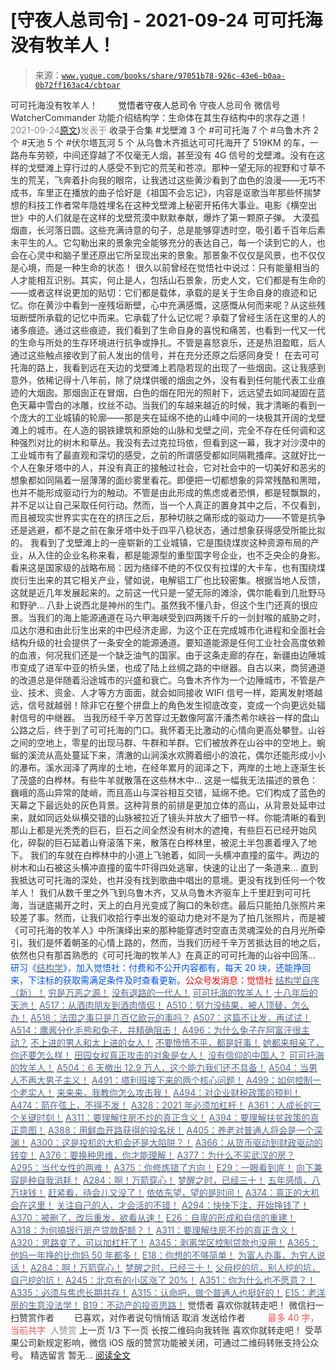 # [守夜人总司令] - 2021-09-24 可可托海没有牧羊人！

> 来源：[`www.yuque.com/books/share/97051b78-926c-43e6-b0aa-0b72ff163ac4/cbtpar`](https://www.yuque.com/books/share/97051b78-926c-43e6-b0aa-0b72ff163ac4/cbtpar)

<ne-p id="520f42f3293818f927861ebbd5b15da4_p_0" data-lake-id="520f42f3293818f927861ebbd5b15da4_p_0"><ne-text id="uc0f8951b" style="color: rgb(51, 51, 51);">可可托海没有牧羊人！</ne-text></ne-p> <ne-p id="a917ec0aa7c362cf8888a41e6069365e" data-lake-id="a917ec0aa7c362cf8888a41e6069365e"><ne-text id="ub3ea94b0" ne-fontsize="12" style="color: rgb(255, 255, 255);">原创</ne-text><ne-text id="u61966509" ne-fontsize="14">觉悟者</ne-text><ne-text id="u6ac157d4" ne-fontsize="14">守夜人总司令</ne-text></ne-p> <ne-p id="ae2f9972d05d8de3e475ce0bd65ff487" data-lake-id="ae2f9972d05d8de3e475ce0bd65ff487"><ne-text id="u10add757" ne-fontsize="14" ne-bold="true" style="color: rgb(51, 51, 51);">守夜人总司令</ne-text></ne-p> <ne-p id="2ef25f470e4d6a10d854d5451f633098" data-lake-id="2ef25f470e4d6a10d854d5451f633098"><ne-text id="ubf7836a5" ne-fontsize="14" style="color: rgb(51, 51, 51);">微信号</ne-text><ne-text id="u1d691ebf" ne-fontsize="14" style="color: rgb(51, 51, 51);">WatcherCommander</ne-text></ne-p> <ne-p id="5e284da93c261a8ee632d9677eeef2bf" data-lake-id="5e284da93c261a8ee632d9677eeef2bf"><ne-text id="u84efd2a4" ne-fontsize="14" style="color: rgb(51, 51, 51);">功能介绍</ne-text><ne-text id="u73e53f0a" ne-fontsize="14" style="color: rgb(51, 51, 51);">结构学：生命体在其生存结构中的求存之道！</ne-text></ne-p> <ne-p id="63b1696a6feeb1e6410ffbdd99c4bc51" data-lake-id="63b1696a6feeb1e6410ffbdd99c4bc51"><ne-text id="u559ec448" style="color: rgb(140, 140, 140);">2021-09-24</ne-text>[<ne-text id="ue6ab1b8a" ne-fontsize="14">原文</ne-text>](https://mp.weixin.qq.com/s?__biz=MzAxNDk1NjI2Mw==&mid=2247487272&idx=1&sn=8f44fbf66bf8e0f27a9d1fdfeb82a146&chksm=9b8a2ca0acfda5b68763a03b7aa206e852180f5de8083d1909228b008fe8484bd5f2f38e3812#rd))<ne-text id="u58e5eac3" ne-fontsize="14" style="color: rgb(140, 140, 140);">发表于</ne-text></ne-p> <ne-p id="82ffd1e5e5db97587f20a8d924515a08" data-lake-id="82ffd1e5e5db97587f20a8d924515a08"><ne-text id="u72d11529" style="color: rgb(51, 51, 51);">收录于合集</ne-text></ne-p> <ne-p id="998913e299da3543a8db7f829711833d" data-lake-id="998913e299da3543a8db7f829711833d"><ne-text id="u8fce8ca4" style="color: rgb(51, 51, 51);">#戈壁滩 3 个</ne-text></ne-p> <ne-p id="f470a78d0262461a8048ecd32a3b3947" data-lake-id="f470a78d0262461a8048ecd32a3b3947"><ne-text id="u68fee5e5" style="color: rgb(51, 51, 51);">#可可托海 7 个</ne-text></ne-p> <ne-p id="18a79141379939afb42bf05f0db87416" data-lake-id="18a79141379939afb42bf05f0db87416"><ne-text id="u964cc03d" style="color: rgb(51, 51, 51);">#乌鲁木齐 2 个</ne-text></ne-p> <ne-p id="8ed9e959089b908cd024a82e69778c02" data-lake-id="8ed9e959089b908cd024a82e69778c02"><ne-text id="u5bad2d00" style="color: rgb(51, 51, 51);">#天池 5 个</ne-text></ne-p> <ne-p id="afe100134deff65de4a7b0ecd0fcaf2c" data-lake-id="afe100134deff65de4a7b0ecd0fcaf2c"><ne-text id="u68345e16" style="color: rgb(51, 51, 51);">#伏尔塔瓦河 5 个</ne-text></ne-p> <ne-p id="0568eaf65f9e019c641cb7a7ab3dad65" data-lake-id="0568eaf65f9e019c641cb7a7ab3dad65"><ne-text id="u5ab0fb6a" style="color: rgb(51, 51, 51);">从乌鲁木齐抵达可可托海开了 519KM 的车，一路舟车劳顿，中间还穿越了不仅毫无人烟，甚至没有 4G 信号的戈壁滩。没有在这样的戈壁滩上穿行过的人感受不到它的荒芜和苍凉。那种一望无际的视野和寸草不生的荒芜，飞奔着扑向我的眼帘，让我透过这些黄沙看到了血色的浪漫——无巧不成书，车里正在播放的曲子恰好是《祖国不会忘记》，内容是讴歌当年那些怀揣梦想的科技工作者常年隐姓埋名在这种戈壁滩上秘密开拓伟大事业。电影《横空出世》中的人们就是在这样的戈壁荒漠中默默奉献，爆炸了第一颗原子弹。</ne-text></ne-p> <ne-p id="7a72b56dc4cbae3b3f006ece38987026" data-lake-id="7a72b56dc4cbae3b3f006ece38987026"><ne-text id="u18f66a33" style="color: rgb(51, 51, 51);">大漠孤烟直，长河落日圆。这些充满诗意的句子，总是能够穿透时空，吸引着千百年后素未平生的人。它勾勒出来的景象完全能够充分的表达自己，每一个读到它的人，也会在心灵中和脑子里还原出它所呈现出来的景象。那景象不仅仅是风景，也不仅仅是心境，而是一种生命的状态！</ne-text></ne-p> <ne-p id="e1e8be4208edee8e729b4212191de0b4" data-lake-id="e1e8be4208edee8e729b4212191de0b4"><ne-text id="uc6573048" style="color: rgb(51, 51, 51);">很久以前曾经在觉悟社中说过：只有能量相当的人才能相互识别。其实，何止是人，包括山石景象，历史人文，它们都是有生命的——或者这样说更加的贴切：它们都是载体，承载的是关于生命自身的痕迹和记忆。你在黄沙中看到一座残垣断壁，心中充满感慨，这感慨从何而来呢？从这些残垣断壁所承载的记忆中而来。它承载了什么记忆呢？承载了曾经生活在这里的人的诸多痕迹。通过这些痕迹，我们看到了生命自身的喜悦和痛苦，也看到一代又一代的生命与所处的生存环境进行抗争或挣扎。不管是喜怒哀乐，还是热泪盈眶，后人通过这些触点接收到了前人发出的信号，并在充分还原之后感同身受！</ne-text></ne-p> <ne-p id="efc6fb35928ed2b93200a6e58fd5bb08" data-lake-id="efc6fb35928ed2b93200a6e58fd5bb08"><ne-text id="u9bf2c73a" style="color: rgb(51, 51, 51);">在去可可托海的路上，我看到远在天边的戈壁滩上若隐若现的出现了一些烟囱。这让我感到意外，依稀记得十八年前，除了烧煤供暖的烟囱之外，没有看到任何能代表工业痕迹的大烟囱。那烟囱正在冒烟，白色的烟在阳光的照射下，远远望去如同凝固在蓝色天幕中雪白的冰雕，纹丝不动。当我们的车越来越近的时候，我才清晰的看到一个庞大的工业城镇的轮廓——那是夹在延绵不绝的山峰中间的一块极其开阔的戈壁滩上的城市。在人造的钢铁建筑和原始的山脉和戈壁之间，完全不存在任何调和这种强烈对比的树木和草丛。我没有去过克拉玛依，但看到这一幕，我才对沙漠中的工业城市有了最直观和深切的感受，之前的所谓感受都如同隔靴搔痒。这就好比一个人在象牙塔中的人，并没有真正的接触过社会，它对社会中的一切美好和恶劣的想象都如同隔着一层薄薄的面纱雾里看花。即便把一切都想象的异常残酷和黑暗，也并不能形成驱动行为的触动。不管是由此形成的焦虑或者恐惧，都是轻飘飘的，并不足以让自己采取任何行动。然而，当一个人真正的置身其中之后，不仅看到，而且被现实世界实实在在的挤压之后，那种切肤之痛形成的驱动力——不管是抗争还是逃避，都不是之前在象牙塔中处于四平八稳状态，通过想象获得感受所能比拟的。</ne-text></ne-p> <ne-p id="8ab6b0b02ae5055f9f57624a589833fd" data-lake-id="8ab6b0b02ae5055f9f57624a589833fd"><ne-text id="u036a4a0f" style="color: rgb(51, 51, 51);">我看到了戈壁滩上的一座崭新的工业城镇，它是围绕煤炭这种资源布局的产业，从入住的企业名称来看，都是能源型的重型国字号企业，也不乏央企的身影。看来这是国家级的战略布局：因为络绎不绝的不仅仅有拉煤的大卡车，也有围绕煤炭衍生出来的其它相关产业，譬如说，电解铝工厂也比较密集。根据当地人反馈，这就是近几年发展起来的。之前这一代只是一望无际的滩涂，偶尔能看到几批野马和野驴…</ne-text></ne-p> <ne-p id="44b2a2511639a424338dedc83641843e" data-lake-id="44b2a2511639a424338dedc83641843e"><ne-text id="u156a6cce" style="color: rgb(51, 51, 51);">八卦上说西北是神州的生门。虽然我不懂八卦，但这个生门还真的很应景。当我们的海上能源通道在马六甲海峡受到四两拨千斤的一剑封喉的威胁之时，瓜达尔港和由此衍生出来的中巴经济走廊，为这个正在完成城市化进程和全面社会结构升级的社会提供了一条安全的能源通道。要知道能源是任何工业社会高度依赖的血液，何况我们还是一个缺乏油气的国家。由于这条走廊的存在，新疆由边陲城市变成了进军中亚的桥头堡，也成了陆上丝绸之路的中继器。自古以来，商贸通道的改道总是伴随着沿途城市的兴盛和衰亡。乌鲁木齐作为一个边陲城市，不管是产业、技术、资金、人才等方方面面，就会如同接收 WIFI 信号一样，距离发射塔越远，信号就越弱！除非它在整个拼盘上的角色发生彻底改变，变成一个向更远处辐射信号的中继器。</ne-text></ne-p> <ne-p id="f6ecf5ff2e650090965f8ceff29a07cf" data-lake-id="f6ecf5ff2e650090965f8ceff29a07cf"><ne-text id="u2f11091e" style="color: rgb(51, 51, 51);">当我历经千辛万苦穿过无数像阿富汗潘杰希尔峡谷一样的盘山公路之后，终于到了可可托海的门口。我怀着无比激动的心情向更高处攀登。山谷之间的空地上，零星的出现马群、牛群和羊群。它们被放养在山谷中的空地上。蜿蜒的溪流从高处蔓延下来，清澈的山涧溪水欢腾着细小的浪花，偶尔还能形成小小的瀑布。溪水润泽了两岸的土地，在经年累月的润泽之下，两岸的土地上逐渐生长了茂盛的白桦林。有些牛羊就散落在这些林木中…</ne-text></ne-p> <ne-p id="d6acd901327662c3660e57a1e9f54a16" data-lake-id="d6acd901327662c3660e57a1e9f54a16"><ne-text id="u5f56a0db" style="color: rgb(51, 51, 51);">这是一幅我无法描述的景色：巍峨的高山异常的陡峭，而且高山与深谷相互交错，延绵不绝。它们构成了蓝色的天幕之下最远处的灰色背景。这种背景的前排是更加立体的高山，从背景处延申过来，就如同远处纵横交错的山脉被拉近了镜头并放大了细节一样。你能清晰的看到那山上都是光秃秃的巨石，巨石之间全然没有树木的遮掩，有些巨石已经开始风化，碎裂的巨石延着山脊滚落下来，散落在白桦林里，被泥土半包裹着埋入了地下。</ne-text></ne-p> <ne-p id="eecc087bb61fb60282044ad00005058a" data-lake-id="eecc087bb61fb60282044ad00005058a"><ne-text id="u4717575a" style="color: rgb(51, 51, 51);">我们的车就在白桦林中的小道上飞驰着，如同一头横冲直撞的蛮牛。两边的树木和山石被这头横冲直撞的蛮牛吓得四处逃窜，快速的让出了一条道来… 直到我抵达可可托海的深处，也并没有找到歌曲中唱出的意境。更没有找到任何一个牧羊人！</ne-text></ne-p> <ne-p id="db3fa836995ac47420c138b2fbb38499" data-lake-id="db3fa836995ac47420c138b2fbb38499"><ne-text id="udcfe06a8" style="color: rgb(51, 51, 51);">我们从数千里之外飞到乌鲁木齐，又从乌鲁木齐驱车上千里赶到可可托海，当谜底揭开之时，天上的白月光变成了胸口的朱砂痣。最后只能拍几张照片来较差了事。然而，让我们收拾行李出发的驱动力绝对不是为了拍几张照片，而是被《可可托海的牧羊人》中所演绎出来的那种能穿透时空直击灵魂深处的白月光所牵引。我们是怀着朝圣的心情上路的，然而，当我们历经千辛万苦抵达目的地之后，依然也只有那首熟悉的《可可托海的牧羊人》在真正的可可托海的山谷中回荡…</ne-text></ne-p> <ne-p id="af1b1371964ae57b8a85ff17c0625697" data-lake-id="af1b1371964ae57b8a85ff17c0625697"><ne-text id="u9d64e3b9" ne-bold="true" style="color: rgb(0, 82, 255);">研习《</ne-text>[<ne-text id="u96cacdf8" ne-bold="true" style="color: rgb(87, 107, 149);">结构学</ne-text>](https://mp.weixin.qq.com/mp/appmsgalbum?action=getalbum&album_id=1318317199878225920&__biz=MzAxNDk1NjI2Mw==#wechat_redirect)<ne-text id="u0dcea88e" ne-bold="true" style="color: rgb(0, 82, 255);">》，加入觉悟社：付费和不公开内容都有，每天 20 块，还能挣回来，下注标的获取需满足条件及时查看更新。</ne-text><ne-text id="ubfacc26b" ne-bold="true" style="color: rgb(255, 0, 0);">公众号发消息：觉悟社</ne-text></ne-p>  <ne-p id="6f3ef41de3af2d0cfa15a4356883bfe7" data-lake-id="6f3ef41de3af2d0cfa15a4356883bfe7"><ne-card data-card-name="image" data-card-type="inline" id="w6IUA" data-event-boundary="card" style="color: rgb(51, 51, 51);"><ne-p id="b3419394adbf8866de43a3157b975439" data-lake-id="b3419394adbf8866de43a3157b975439">[<ne-text id="ud2e2de99" ne-bold="true" style="color: rgb(87, 107, 149);">结构学自序（新）！</ne-text>](http://mp.weixin.qq.com/s?__biz=MzIzMDYwOTM0Mg==&mid=2247485283&idx=1&sn=aa2b8554b8e5040f8f959636feaa06a3&chksm=e8b19fb2dfc616a430aa381b8da0815311244e694a69809cd92d0602ac34cfe5f1f419b3745e&scene=21#wechat_redirect)</ne-p> <ne-p id="164b44428610702eb3d36b50f04e2fde" data-lake-id="164b44428610702eb3d36b50f04e2fde">[<ne-text id="uc1b16e10" style="color: rgb(87, 107, 149);">穷是万恶之源！</ne-text>](http://mp.weixin.qq.com/s?__biz=MzAxNDk1NjI2Mw==&mid=2247483823&idx=1&sn=e54ebe9891b302dc0bf1815c76ccf8b7&chksm=9b8a2227acfdab31a05e273addd9159d4b8263d58d3c58bf214841c8189157519719c3427306&scene=21#wechat_redirect)</ne-p> <ne-p id="bda7cf1b5b4def8254cf7812a7502946" data-lake-id="bda7cf1b5b4def8254cf7812a7502946">[<ne-text id="uf5e06967" style="color: rgb(87, 107, 149);">没有退路的一代人！</ne-text>](http://mp.weixin.qq.com/s?__biz=MzAxNDk1NjI2Mw==&mid=2247486533&idx=1&sn=a0d5cce0656aad467148e0642eb85a00&chksm=9b8a2fcdacfda6db79857186e953a089baf1fb678b2b071cf101c5a26e7fb9768474c94243ca&scene=21#wechat_redirect)</ne-p> <ne-p id="4eeedfa203dcd474c76a4856414d22aa" data-lake-id="4eeedfa203dcd474c76a4856414d22aa">[<ne-text id="u451c43a4" style="color: rgb(87, 107, 149);">可可托海的牧羊人！</ne-text>](http://mp.weixin.qq.com/s?__biz=MzAxNDk1NjI2Mw==&mid=2247487232&idx=1&sn=b6960f8a48871772d4b404a83cb5c7e0&chksm=9b8a2c88acfda59efdc4f5818b75ef13f4b04754440e16d1670baef9041a20b80fdf8a817540&scene=21#wechat_redirect)</ne-p> <ne-p id="8662566c553a5fa1e05db3087315ce92" data-lake-id="8662566c553a5fa1e05db3087315ce92">[<ne-text id="u37799366" style="color: rgb(87, 107, 149);">十八年后的天池！</ne-text>](http://mp.weixin.qq.com/s?__biz=MzAxNDk1NjI2Mw==&mid=2247487257&idx=1&sn=27c585c94b09c0a57fcc8212468c8021&chksm=9b8a2c91acfda587d85c71de190b0168caed45a6296d84d71800adeaa01aa2d986e9247d03a4&scene=21#wechat_redirect)</ne-p> <ne-p id="bd01b6012c401891e7debf0fe9e36dcf" data-lake-id="bd01b6012c401891e7debf0fe9e36dcf">[<ne-text id="u0b1d8b2f" style="color: rgb(87, 107, 149);">A517：从酒肉朋友到酒肉情侣！</ne-text>](http://mp.weixin.qq.com/s?__biz=MzAxNDk1NjI2Mw==&mid=2247487217&idx=1&sn=5defa9de19a22d6bea269defa65b4b91&chksm=9b8a2d79acfda46fa1fe57755d52f85dba61aa31fdeed8e400ef0f92459388da9ae86b7b6273&scene=21#wechat_redirect)</ne-p> <ne-p id="d23e3e5b813ca9d791eeaddae477257a" data-lake-id="d23e3e5b813ca9d791eeaddae477257a">[<ne-text id="uf7f2b7f8" style="color: rgb(87, 107, 149);">A510：努力没结果，被人顶替，怎么办！</ne-text>](http://mp.weixin.qq.com/s?__biz=MzAxNDk1NjI2Mw==&mid=2247487202&idx=1&sn=c4c18c5c793a47e31cd7267152a78d1f&chksm=9b8a2d6aacfda47c47394eb5cbb97fc6233fb7258c0408026e518018a6af33da141b1b0a2bfa&scene=21#wechat_redirect)</ne-p> <ne-p id="ab3b42c890f93c518a0eb554c456539e" data-lake-id="ab3b42c890f93c518a0eb554c456539e">[<ne-text id="u758f0830" ne-bold="true" style="color: rgb(87, 107, 149);">A518：法国之事只是几百亿欧元的事吗？</ne-text>](http://mp.weixin.qq.com/s?__biz=MzIzMDYwOTM0Mg==&mid=2247486440&idx=1&sn=5f04c2242b53a3f7d3deacdbfa4fab19&chksm=e8b19339dfc61a2fad7247d7e60502508f330e9721943077c715de77bd240be910edc9c1f724&scene=21#wechat_redirect)</ne-p> <ne-p id="8959dff61b03105ebadabc99016339fe" data-lake-id="8959dff61b03105ebadabc99016339fe">[<ne-text id="u8fbbc1dd" ne-bold="true" style="color: rgb(87, 107, 149);">A507：这篇不让发，再试试！</ne-text>](http://mp.weixin.qq.com/s?__biz=MzIzMDYwOTM0Mg==&mid=2247486381&idx=1&sn=ff54feb308d92ab0329957d3b1e6ffe0&chksm=e8b1937cdfc61a6a551fd5459a063cf08ee00693e3d52e5691d3df22e0bbc5b91618b9ead52e&scene=21#wechat_redirect)</ne-p> <ne-p id="f10750d346859a194c313746bedb0096" data-lake-id="f10750d346859a194c313746bedb0096">[<ne-text id="u87cd68f6" style="color: rgb(87, 107, 149);">A514：鹰酱分化毛熊和兔子，并精确阻击！</ne-text>](http://mp.weixin.qq.com/s?__biz=MzIzMDYwOTM0Mg==&mid=2247486421&idx=1&sn=c114599b4fd1016c7f539fca526fe91c&chksm=e8b19304dfc61a127301df6303aedbeace66275a179f7db025e56f2326917c273d443eab53e6&scene=21#wechat_redirect)</ne-p> <ne-p id="234bfa48b674f3ee9a10033da0e191e0" data-lake-id="234bfa48b674f3ee9a10033da0e191e0">[<ne-text id="u6f41b4c2" ne-bold="true" style="color: rgb(87, 107, 149);">A496：为什么兔子在阿富汗很主动？</ne-text>](http://mp.weixin.qq.com/s?__biz=MzIzMDYwOTM0Mg==&mid=2247486278&idx=1&sn=40d09857088bebd3c70bec1c7a500f06&chksm=e8b19397dfc61a810125242c8e395330f934390eb50bd54053ecd3f31ddc91de4e429c0f693a&scene=21#wechat_redirect)</ne-p> <ne-p id="4ca7cc7e932d6139dc6895a4061708be" data-lake-id="4ca7cc7e932d6139dc6895a4061708be">[<ne-text id="u1ec84e68" style="color: rgb(87, 107, 149);">不上进的男人和太上进的女人！</ne-text>](http://mp.weixin.qq.com/s?__biz=MzIzMDYwOTM0Mg==&mid=2247486430&idx=1&sn=7f5bc0b0990883a4e2fb5b7206bec905&chksm=e8b1930fdfc61a190d76241bf61a10a6a911a18c1dd3e7636ad78e4373d683a94e91b7e7ce7d&scene=21#wechat_redirect)</ne-p> <ne-p id="49eb284b2c6b734374c23b304c056947" data-lake-id="49eb284b2c6b734374c23b304c056947">[<ne-text id="ua3dffc76" ne-bold="true" style="color: rgb(87, 107, 149);">不要愤愤不平，都是好事！</ne-text>](http://mp.weixin.qq.com/s?__biz=MzAxNDk1NjI2Mw==&mid=2247487130&idx=1&sn=b21138d85455f5692aaf039038c78342&chksm=9b8a2d12acfda404a2b67fe4d446ee0f2805ad64a8b8004902934600fd731191e140df6ac19a&scene=21#wechat_redirect)</ne-p> <ne-p id="71c696f9740e4807c944723820218873" data-lake-id="71c696f9740e4807c944723820218873">[<ne-text id="u760c6732" ne-bold="true" style="color: rgb(87, 107, 149);">她都来相亲了，你还要怎么样！</ne-text>](http://mp.weixin.qq.com/s?__biz=MzAxNDk1NjI2Mw==&mid=2247486952&idx=1&sn=698aec6916d2eca5e758c25c4c634346&chksm=9b8a2e60acfda776b80a4f2f0d5c2fe4921fc821cdf029fa9d2fdc52fd708fc5a0b980d5d3d0&scene=21#wechat_redirect)</ne-p> <ne-p id="73ade8f95b0490e8587fc585ebe0e325" data-lake-id="73ade8f95b0490e8587fc585ebe0e325">[<ne-text id="uadf5b709" ne-bold="true" style="color: rgb(87, 107, 149);">田园女权真正攻击的对象是女人！</ne-text>](http://mp.weixin.qq.com/s?__biz=MzIzMDYwOTM0Mg==&mid=2247486412&idx=1&sn=5dd3e8b2a759838d739e6d61ebab2eab&chksm=e8b1931ddfc61a0bf6f81cd2a9a9232ea8ce86528a8eea66c6635180e8678b819ebb38b4cb86&scene=21#wechat_redirect)</ne-p> <ne-p id="deec103c7949d925e6182dd3f727e9b2" data-lake-id="deec103c7949d925e6182dd3f727e9b2">[<ne-text id="u62eb2a15" ne-bold="true" style="color: rgb(87, 107, 149);">没有信仰的中国人？</ne-text>](http://mp.weixin.qq.com/s?__biz=MzIzMDYwOTM0Mg==&mid=2247486407&idx=1&sn=9a80a9025d4d375b279e55be877a62d8&chksm=e8b19316dfc61a00b5b914a5a63d952874bd62283d40c73574940eb7bfb73a25be2e8f2d82b3&scene=21#wechat_redirect)</ne-p> <ne-p id="07400c6d33ceecc88a4442f742c576d4" data-lake-id="07400c6d33ceecc88a4442f742c576d4">[<ne-text id="udab4ae0e" style="color: rgb(87, 107, 149);">可可托海的牧羊人！</ne-text>](http://mp.weixin.qq.com/s?__biz=MzAxNDk1NjI2Mw==&mid=2247487232&idx=1&sn=b6960f8a48871772d4b404a83cb5c7e0&chksm=9b8a2c88acfda59efdc4f5818b75ef13f4b04754440e16d1670baef9041a20b80fdf8a817540&scene=21#wechat_redirect)</ne-p> <ne-p id="debecc2213113d8eeae1e7e2aeeebd07" data-lake-id="debecc2213113d8eeae1e7e2aeeebd07">[<ne-text id="ue46375f7" ne-bold="true" style="color: rgb(87, 107, 149);">A504：6 天撤出 12.9 万人，这个能力我们还不具备！</ne-text>](http://mp.weixin.qq.com/s?__biz=MzIzMDYwOTM0Mg==&mid=2247486364&idx=1&sn=c54714ffeaa4122f08d8ec0c2decb740&chksm=e8b1934ddfc61a5b943cbe55dfc7211561e7d78f163246c3dcfd08325b004bc6d9ee6efbaebf&scene=21#wechat_redirect)</ne-p> <ne-p id="c631ad2b8d6e4a078b70b7fc60fad697" data-lake-id="c631ad2b8d6e4a078b70b7fc60fad697">[<ne-text id="u47babf84" style="color: rgb(87, 107, 149);">A504：当男人不再大男子主义！</ne-text>](http://mp.weixin.qq.com/s?__biz=MzAxNDk1NjI2Mw==&mid=2247487148&idx=1&sn=5151b292f8f882fe9f87aabf52be08df&chksm=9b8a2d24acfda432b5803c25c0c83a4cbfc80a7c83ffd044b72bedc5e32d9670054d861705cf&scene=21#wechat_redirect)</ne-p> <ne-p id="6257a1e9972babad316183029854fa0a" data-lake-id="6257a1e9972babad316183029854fa0a">[<ne-text id="u524b6044" style="color: rgb(87, 107, 149);">A491：塔利班接下来的两个核心问题！</ne-text>](http://mp.weixin.qq.com/s?__biz=MzIzMDYwOTM0Mg==&mid=2247486219&idx=1&sn=8f77517f0244ba31f7eb28e2676e17cd&chksm=e8b193dadfc61acc6d9e6029653aac696f132efc24d3b28f983ba8e4ada269ac887e6165d837&scene=21#wechat_redirect)</ne-p> <ne-p id="6f6875e7d1c472e4b5ae7f7ef95ff7e0" data-lake-id="6f6875e7d1c472e4b5ae7f7ef95ff7e0">[<ne-text id="u26df0102" style="color: rgb(87, 107, 149);">A499：如何控制一个老实人！</ne-text>](http://mp.weixin.qq.com/s?__biz=MzIzMDYwOTM0Mg==&mid=2247486301&idx=1&sn=f4bfec024d8688c8555dd21b85deea31&chksm=e8b1938cdfc61a9a1e2d8a8fa37d495cf337bc34215939caced14a58dd32b46ad59646d0e928&scene=21#wechat_redirect)</ne-p> <ne-p id="f52f3ec00c91a21144b17c0ef6f56989" data-lake-id="f52f3ec00c91a21144b17c0ef6f56989">[<ne-text id="u6044a160" style="color: rgb(87, 107, 149);">来来来，我教你怎么攻击我！</ne-text>](http://mp.weixin.qq.com/s?__biz=MzIzMDYwOTM0Mg==&mid=2247486306&idx=1&sn=f48e33b5940f74a11011debfe3e5c8a2&chksm=e8b193b3dfc61aa53a82eeb81220ce252b0667925a9479e4d6a215e2b43244ba91c58e934264&scene=21#wechat_redirect)</ne-p> <ne-p id="2718786f13cf8ed0d6ae7ed29408187e" data-lake-id="2718786f13cf8ed0d6ae7ed29408187e">[<ne-text id="u5fd35f7c" ne-bold="true" style="color: rgb(87, 107, 149);">A494：对企业财税政策的预判！</ne-text>](http://mp.weixin.qq.com/s?__biz=MzIzMDYwOTM0Mg==&mid=2247486230&idx=1&sn=5fa67e9065c3feae6264765838772136&chksm=e8b193c7dfc61ad15311f10ab8265d667f31cc2e11e404476afbc0310d6ee71e5f1167faf78f&scene=21#wechat_redirect)</ne-p> <ne-p id="0379b5be53446409c1222ead6652e8eb" data-lake-id="0379b5be53446409c1222ead6652e8eb">[<ne-text id="ub20b2ee4" ne-bold="true" style="color: rgb(87, 107, 149);">A474：箭在弦上，不得不发！</ne-text>](http://mp.weixin.qq.com/s?__biz=MzIzMDYwOTM0Mg==&mid=2247486092&idx=1&sn=d93b0ab35ba2828a708658dbd2e5ad9b&chksm=e8b1925ddfc61b4b12bc1b6a7e7e25a2fe7ff149b1c4f64810b2a5eefa97b8dc1bd1899dcf00&scene=21#wechat_redirect)</ne-p> <ne-p id="f8cd6d50326983bb25026cc62fa25753" data-lake-id="f8cd6d50326983bb25026cc62fa25753">[<ne-text id="ue46b0974" ne-bold="true" style="color: rgb(87, 107, 149);">A328：2021 年必须加杠杆！</ne-text>](http://mp.weixin.qq.com/s?__biz=MzIzMDYwOTM0Mg==&mid=2247485087&idx=1&sn=24d72f6a71bddb8954a03be5db246538&chksm=e8b19e4edfc617587a8ae645885a89ab8c3c6f67730a026d9c7c9a94ab3051ca480302147fc0&scene=21#wechat_redirect)</ne-p> <ne-p id="b7d68ff0b85699cc7f451a2150cc59cb" data-lake-id="b7d68ff0b85699cc7f451a2150cc59cb">[<ne-text id="u8ea6fe14" ne-bold="true" style="color: rgb(87, 107, 149);">A361：人成长的三个关键时刻！</ne-text>](http://mp.weixin.qq.com/s?__biz=MzAxNDk1NjI2Mw==&mid=2247486472&idx=1&sn=8b46d73659ff81e3d7bd544e1718a94f&chksm=9b8a2f80acfda69601b059cb0180f8841eda098200c32c84ad6430bb8fbe33a9021fa7890344&scene=21#wechat_redirect)</ne-p> <ne-p id="edcbb63c2cf94c363918e1e6b69efed7" data-lake-id="edcbb63c2cf94c363918e1e6b69efed7">[<ne-text id="u6423b011" ne-bold="true" style="color: rgb(87, 107, 149);">A311：要理解住房不炒的真正含义！</ne-text>](http://mp.weixin.qq.com/s?__biz=MzIzMDYwOTM0Mg==&mid=2247484959&idx=1&sn=090583ec50bfd9febec1de463c2672f6&chksm=e8b19ecedfc617d8629080f6745c8de013cfe875de26eef6767b2d5c10782650223ed15f807b&scene=21#wechat_redirect)</ne-p> <ne-p id="4cd7eaf3283e9f7d114b073b93f520c1" data-lake-id="4cd7eaf3283e9f7d114b073b93f520c1">[<ne-text id="u7373cd01" ne-bold="true" style="color: rgb(87, 107, 149);">A394：要理解扶贫政策的真正意图！</ne-text>](http://mp.weixin.qq.com/s?__biz=MzIzMDYwOTM0Mg==&mid=2247485502&idx=1&sn=fffb9911cefa626e6fbcb9c416c1eb98&chksm=e8b190efdfc619f9b0e42f3c3d5d79c17df1619bad2b1bddd6a482242b583ee46d8a79a245e6&scene=21#wechat_redirect)</ne-p> <ne-p id="aff9d9e5232699abfec99b0ada6ae132" data-lake-id="aff9d9e5232699abfec99b0ada6ae132">[<ne-text id="u9bd4f1da" style="color: rgb(87, 107, 149);">A388：用鲜血开路获得的投名状！</ne-text>](http://mp.weixin.qq.com/s?__biz=MzIzMDYwOTM0Mg==&mid=2247485591&idx=1&sn=a8443453e3caf1f201006eeec8e6e539&chksm=e8b19046dfc61950e63e29bb93049ce90b3228913e9ecee99a2f01b8fdda7cd8966a054241a9&scene=21#wechat_redirect)</ne-p> <ne-p id="e444de882cf2deee50102aa4f545799c" data-lake-id="e444de882cf2deee50102aa4f545799c">[<ne-text id="u1fb11818" style="color: rgb(87, 107, 149);">A405：养老对普通人将会是一个深渊！</ne-text>](http://mp.weixin.qq.com/s?__biz=MzIzMDYwOTM0Mg==&mid=2247485587&idx=1&sn=f00402b3fdc5062ee5c5382295ac4dcb&chksm=e8b19042dfc619546bf0a0905d2733d900b7594f1564f1fa7528399053b93dc53f4d14c009fb&scene=21#wechat_redirect)</ne-p> <ne-p id="ac0dfd37c607eef9862463f6b5681bce" data-lake-id="ac0dfd37c607eef9862463f6b5681bce">[<ne-text id="u4b1312ae" ne-bold="true" style="color: rgb(87, 107, 149);">A300：这是投机的大机会还是大陷阱？！</ne-text>](http://mp.weixin.qq.com/s?__biz=MzIzMDYwOTM0Mg==&mid=2247484882&idx=1&sn=b103029f41e3aede94e1a45d035cd9ac&chksm=e8b19d03dfc614153863f37ca3f9204b451e2c02ad5ca8680c120e2458e628e5329c76b2d42c&scene=21#wechat_redirect)</ne-p> <ne-p id="6746ce9d961579db46e8fb12ac061ba2" data-lake-id="6746ce9d961579db46e8fb12ac061ba2">[<ne-text id="ud61a3868" ne-bold="true" style="color: rgb(87, 107, 149);">A366：从货币驱动到财政驱动的转变！</ne-text>](http://mp.weixin.qq.com/s?__biz=MzIzMDYwOTM0Mg==&mid=2247485347&idx=1&sn=a916df57ddc7230366719fbecc6c1704&chksm=e8b19f72dfc61664fd99844bfe3ffffb5d6f088807c84d99f11ddbc7410b2eed67bc4c615d53&scene=21#wechat_redirect)</ne-p> <ne-p id="1befc0ac3f82c382b50f574ee002b83d" data-lake-id="1befc0ac3f82c382b50f574ee002b83d">[<ne-text id="u95ca346d" style="color: rgb(87, 107, 149);">A376：要换种思维，你才能理解！</ne-text>](http://mp.weixin.qq.com/s?__biz=MzAxNDk1NjI2Mw==&mid=2247486529&idx=1&sn=3a50ada30a5ae0448d686c6a0c809919&chksm=9b8a2fc9acfda6df5e9243deb6e9df9a7cc0912eabd0a9c00322d42ed4c25c2daedc8de6b6ca&scene=21#wechat_redirect)</ne-p> <ne-p id="d497e7ff5f38b5222273811623353511" data-lake-id="d497e7ff5f38b5222273811623353511">[<ne-text id="u71314bc6" ne-bold="true" style="color: rgb(87, 107, 149);">A377：为什么不买武汉的房？</ne-text>](http://mp.weixin.qq.com/s?__biz=MzIzMDYwOTM0Mg==&mid=2247485413&idx=1&sn=1f3339540496eb9e5ea109d8530f29dc&chksm=e8b19f34dfc6162225a694c1c2443d73b51bf6ca8dc53d4c18a30e6e2191e250967e711db589&scene=21#wechat_redirect)</ne-p> <ne-p id="2cbfc28c0648221d6b7b376d81d6e36f" data-lake-id="2cbfc28c0648221d6b7b376d81d6e36f">[<ne-text id="u99501c4d" ne-bold="true" style="color: rgb(87, 107, 149);">A295：当代女性的两难！</ne-text>](http://mp.weixin.qq.com/s?__biz=MzIzMDYwOTM0Mg==&mid=2247484854&idx=1&sn=6851afe306f7b89d23728018ea32b7f2&chksm=e8b19d67dfc61471955b15021ac11c5fff9f1607977e9df1bd2bbfabc2deb3dea5c98e369c55&scene=21#wechat_redirect)</ne-p> <ne-p id="a511de561f2aad9341b24f847f7c6077" data-lake-id="a511de561f2aad9341b24f847f7c6077">[<ne-text id="u467b37e9" ne-bold="true" style="color: rgb(87, 107, 149);">A375：你修炼错了方向！</ne-text>](http://mp.weixin.qq.com/s?__biz=MzIzMDYwOTM0Mg==&mid=2247485407&idx=1&sn=9febe7868b7205ac865541d88423d9b9&chksm=e8b19f0edfc61618c7f22fb7bf48181c5f974463c5d3a8849b0f76b96eeac73b0dd074ea4737&scene=21#wechat_redirect)</ne-p> <ne-p id="56d4fd1c111cda9f18fb5c94367ec11a" data-lake-id="56d4fd1c111cda9f18fb5c94367ec11a">[<ne-text id="u61ad6a0b" ne-bold="true" style="color: rgb(87, 107, 149);">E29：一眼看到底！</ne-text>](http://mp.weixin.qq.com/s?__biz=MzIzMDYwOTM0Mg==&mid=2247485301&idx=1&sn=dc6dd50c5d742ea51ce9e394de25351a&chksm=e8b19fa4dfc616b26734c3619c6fa664474fa478d2764c3370dde41d19f6035edc05f9f191e8&scene=21#wechat_redirect)</ne-p> <ne-p id="7e2297f66ceff76a81ff2d9dbef6061b" data-lake-id="7e2297f66ceff76a81ff2d9dbef6061b">[<ne-text id="u394e3d19" style="color: rgb(87, 107, 149);">向下兼容是种自我消耗！</ne-text>](http://mp.weixin.qq.com/s?__biz=MzAxNDk1NjI2Mw==&mid=2247486535&idx=1&sn=e87304f3a33f1cd0425186362901eb04&chksm=9b8a2fcfacfda6d92af7f3b026ef129368c01361e40f2db3be32500a1e68fb99f1f35ec22a6b&scene=21#wechat_redirect)</ne-p> <ne-p id="ba3f73a3709904ab7a5a2b9cb44a0eb6" data-lake-id="ba3f73a3709904ab7a5a2b9cb44a0eb6">[<ne-text id="u6bb720b5" ne-bold="true" style="color: rgb(87, 107, 149);">A284：啊！万箭穿心！</ne-text>](http://mp.weixin.qq.com/s?__biz=MzAxNDk1NjI2Mw==&mid=2247486135&idx=1&sn=e950149b9b9147e9199cfc6093605950&chksm=9b8a293facfda029419b911d4b4fa91c73bbaf695b206df2cf15124d843f4bf4b80673baa394&scene=21#wechat_redirect)</ne-p> <ne-p id="cb9377cae8ad1cee6530587ec3c8ac3e" data-lake-id="cb9377cae8ad1cee6530587ec3c8ac3e">[<ne-text id="ud256ce4f" ne-bold="true" style="color: rgb(87, 107, 149);">梦醒之时，已经三十！</ne-text>](http://mp.weixin.qq.com/s?__biz=MzIzMDYwOTM0Mg==&mid=2247484378&idx=1&sn=e3a058584a13d7a5267315113964280d&chksm=e8b19b0bdfc6121df4af4b77d2d826fd0f4132ccfdee48132ce8cf86eb1ba45b898be83d1dc7&scene=21#wechat_redirect)</ne-p> <ne-p id="d57df1fe43ff6c054ec27866c0787339" data-lake-id="d57df1fe43ff6c054ec27866c0787339">[<ne-text id="u392137a0" style="color: rgb(87, 107, 149);">五年感情，八万块钱！</ne-text>](http://mp.weixin.qq.com/s?__biz=MzIzMDYwOTM0Mg==&mid=2247484317&idx=1&sn=b22f9fb2e3c084e427a5e3e9895be99a&chksm=e8b19b4cdfc6125adf3ea3b0d2b72a121f38e8ba26e43abc48edff900327ce3e7464b944cafb&scene=21#wechat_redirect)</ne-p> <ne-p id="e5dceb09bf9184994ca0cd569abd73fb" data-lake-id="e5dceb09bf9184994ca0cd569abd73fb">[<ne-text id="u98b65afe" style="color: rgb(87, 107, 149);">赶紧看，待会儿又没了！</ne-text>](http://mp.weixin.qq.com/s?__biz=MzAxNDk1NjI2Mw==&mid=2247486485&idx=1&sn=59010caa3e68d45d1ae578d4ab76a4db&chksm=9b8a2f9dacfda68b06ee592a02eead0f174b54fa7501f4c0f4221f3c6fff0c625e90a7675460&scene=21#wechat_redirect)</ne-p> <ne-p id="3b260738ad3e8e88f401c8a1133c5f6b" data-lake-id="3b260738ad3e8e88f401c8a1133c5f6b">[<ne-text id="u367dfa40" ne-bold="true" style="color: rgb(87, 107, 149);">依依东望，望的是时间！</ne-text>](http://mp.weixin.qq.com/s?__biz=MzIzMDYwOTM0Mg==&mid=2247483860&idx=1&sn=b5b01ae82ff764ce2806251e3f2a809f&chksm=e8b19905dfc61013607735eb7782299c9a4d7a39a8b15a7b46182ef20eda3ffe9f6ed6337e1f&scene=21#wechat_redirect)</ne-p> <ne-p id="a6f5b614a488bb5c0d9303f2e0325214" data-lake-id="a6f5b614a488bb5c0d9303f2e0325214">[<ne-text id="ue3538b63" ne-bold="true" style="color: rgb(87, 107, 149);">A374：真正的大机会在这里！</ne-text>](http://mp.weixin.qq.com/s?__biz=MzIzMDYwOTM0Mg==&mid=2247485401&idx=1&sn=100967c02c0754759ec4ea0ef8706c29&chksm=e8b19f08dfc6161e92c7cc691f1a1fed9ff74c2b906529a8d42a7703a3c3a3c3a412903e12f7&scene=21#wechat_redirect)</ne-p> <ne-p id="e22da9f8f979f19b5cef8bfac9c06d74" data-lake-id="e22da9f8f979f19b5cef8bfac9c06d74">[<ne-text id="ue1e10785" ne-bold="true" style="color: rgb(87, 107, 149);">关注自己的人，才会活的不错！</ne-text>](http://mp.weixin.qq.com/s?__biz=MzIzMDYwOTM0Mg==&mid=2247485305&idx=1&sn=c719ea57e5c3320c2e2629dd9a7b44e9&chksm=e8b19fa8dfc616be5fa3f8141ea0aa63d5e1335657ed97e62c1086c41eba29effe58e0c8e9dc&scene=21#wechat_redirect)</ne-p> <ne-p id="c783707e5bd575a510297d8ee697a181" data-lake-id="c783707e5bd575a510297d8ee697a181">[<ne-text id="uf32fc7ff" ne-bold="true" style="color: rgb(87, 107, 149);">A294：快快下注，开始挣钱了！</ne-text>](http://mp.weixin.qq.com/s?__biz=MzIzMDYwOTM0Mg==&mid=2247484849&idx=1&sn=5485cd1d6c511e883e25b0c7dd9e2e3e&chksm=e8b19d60dfc614764ffc8405dccf5b8120b31988f3c1cee74e384c06f0e39c3c81bef8263c3d&scene=21#wechat_redirect)</ne-p> <ne-p id="85554ce53e49aa748b55ee95295d2b07" data-lake-id="85554ce53e49aa748b55ee95295d2b07">[<ne-text id="u51c6ac2e" ne-bold="true" style="color: rgb(87, 107, 149);">A370：被删了，改后重发，欲看从速！</ne-text>](http://mp.weixin.qq.com/s?__biz=MzIzMDYwOTM0Mg==&mid=2247485388&idx=1&sn=a456e8ffdc8a16bb30263818dc86c6a3&chksm=e8b19f1ddfc6160bfd0fea09b006477a095662aa74ac7036fca621b2ef49dc59f4ad4a407eeb&scene=21#wechat_redirect)</ne-p> <ne-p id="a780e65d913b81bc335a2f6726a1630c" data-lake-id="a780e65d913b81bc335a2f6726a1630c">[<ne-text id="u090ae99e" ne-bold="true" style="color: rgb(87, 107, 149);">E26：自卑的形成和自信的重建！</ne-text>](http://mp.weixin.qq.com/s?__biz=MzIzMDYwOTM0Mg==&mid=2247485311&idx=1&sn=28f827c212f9a1ac53e73986742ca5aa&chksm=e8b19faedfc616b8d527f328c2ad55dca966707c8813ceaa5b7c0daee3432edeec88744d842c&scene=21#wechat_redirect)</ne-p> <ne-p id="5ff6b8e078faf31efb3f9445bb03fbc5" data-lake-id="5ff6b8e078faf31efb3f9445bb03fbc5">[<ne-text id="u80947890" ne-bold="true" style="color: rgb(87, 107, 149);">A318：为何搞银行房产贷款配额？！</ne-text>](http://mp.weixin.qq.com/s?__biz=MzIzMDYwOTM0Mg==&mid=2247485031&idx=1&sn=c4af23061445755fdb12f1196c108b1d&chksm=e8b19eb6dfc617a015821fd94ff2d8f51a2cb8fb456ddd907206b615bf3240c1597d3618609c&scene=21#wechat_redirect)</ne-p> <ne-p id="ba770cb2f1e73fade96955f041b30faf" data-lake-id="ba770cb2f1e73fade96955f041b30faf">[<ne-text id="uf5f64761" ne-bold="true" style="color: rgb(87, 107, 149);">A311：要理解住房不炒的真正含义！</ne-text>](http://mp.weixin.qq.com/s?__biz=MzIzMDYwOTM0Mg==&mid=2247484959&idx=1&sn=090583ec50bfd9febec1de463c2672f6&chksm=e8b19ecedfc617d8629080f6745c8de013cfe875de26eef6767b2d5c10782650223ed15f807b&scene=21#wechat_redirect)</ne-p> <ne-p id="16fa0dd7828b7bce487b1fdb32402689" data-lake-id="16fa0dd7828b7bce487b1fdb32402689">[<ne-text id="ue0890ffe" ne-fontsize="13" ne-bold="true" style="color: rgb(87, 107, 149);">A320：思路变了，可以加杠杆了！</ne-text>](http://mp.weixin.qq.com/s?__biz=MzIzMDYwOTM0Mg==&mid=2247485041&idx=1&sn=add2174fa42806f885a456a072ee4fee&chksm=e8b19ea0dfc617b6734e013f780112fdd88f28ad5312ce423fea1d75da4c3757660dab175208&scene=21#wechat_redirect)</ne-p> <ne-p id="c15b263d4496ffbe6252a3976c4cfb2b" data-lake-id="c15b263d4496ffbe6252a3976c4cfb2b">[<ne-text id="u0b09e614" ne-bold="true" style="color: rgb(87, 107, 149);">A345：剥离学区控制贷款也没用！</ne-text>](http://mp.weixin.qq.com/s?__biz=MzIzMDYwOTM0Mg==&mid=2247485208&idx=1&sn=ac3653b56fc18a4a6a809139f935bc45&chksm=e8b19fc9dfc616dfa31b0baf15aa90d994ef8a1262e0fd515739c06698cd0673d1d46e6e4c4f&scene=21#wechat_redirect)</ne-p> <ne-p id="999e3560ce0d9629e0852292f3b40afc" data-lake-id="999e3560ce0d9629e0852292f3b40afc">[<ne-text id="u188636d4" ne-bold="true" style="color: rgb(87, 107, 149);">A365：他妈一年挣的比你妈 50 年都多！</ne-text>](http://mp.weixin.qq.com/s?__biz=MzIzMDYwOTM0Mg==&mid=2247485336&idx=1&sn=2fba7786d5102be1d639bfdd138185db&chksm=e8b19f49dfc6165f4a1e07062ca1414d977f1a6c15d797233e36f7dec3b27c28b0ed72667f5f&scene=21#wechat_redirect)</ne-p> <ne-p id="dcbf481730176b65accb9eaef14555c2" data-lake-id="dcbf481730176b65accb9eaef14555c2">[<ne-text id="ud99c7d99" ne-bold="true" style="color: rgb(87, 107, 149);">E18：你想的不够简单！</ne-text>](http://mp.weixin.qq.com/s?__biz=MzIzMDYwOTM0Mg==&mid=2247484775&idx=1&sn=2a8e810e281cd7fe5a4db49002b193d2&chksm=e8b19db6dfc614a0e3360f0d54949c40138c27b184c114a44feaa394bd4400073dbbedf6a049&scene=21#wechat_redirect)</ne-p> <ne-p id="339bde9748f9bed3b4d4e4a034194d14" data-lake-id="339bde9748f9bed3b4d4e4a034194d14">[<ne-text id="u43239c63" style="color: rgb(87, 107, 149);">为富人办事，为穷人说话！</ne-text>](http://mp.weixin.qq.com/s?__biz=MzIzMDYwOTM0Mg==&mid=2247484462&idx=1&sn=195ebab17907fba73c69ae7a11bc40ad&chksm=e8b19cffdfc615e9b2f88327d492813afa3656859f4d67a6d831ac1cf684a54b760a8b8edcd6&scene=21#wechat_redirect)</ne-p> <ne-p id="f7c8f81bf5dd206e800ecd6aa5ec581d" data-lake-id="f7c8f81bf5dd206e800ecd6aa5ec581d">[<ne-text id="uea9b91c9" ne-bold="true" style="color: rgb(87, 107, 149);">A284：啊！万箭穿心！</ne-text>](http://mp.weixin.qq.com/s?__biz=MzAxNDk1NjI2Mw==&mid=2247486135&idx=1&sn=e950149b9b9147e9199cfc6093605950&chksm=9b8a293facfda029419b911d4b4fa91c73bbaf695b206df2cf15124d843f4bf4b80673baa394&scene=21#wechat_redirect)</ne-p> <ne-p id="42f32e3238da848c1fe508704e2c9a12" data-lake-id="42f32e3238da848c1fe508704e2c9a12">[<ne-text id="uf91f00fe" ne-bold="true" style="color: rgb(87, 107, 149);">梦醒之时，已经三十！</ne-text>](http://mp.weixin.qq.com/s?__biz=MzIzMDYwOTM0Mg==&mid=2247484378&idx=1&sn=e3a058584a13d7a5267315113964280d&chksm=e8b19b0bdfc6121df4af4b77d2d826fd0f4132ccfdee48132ce8cf86eb1ba45b898be83d1dc7&scene=21#wechat_redirect)</ne-p> <ne-p id="aa398ffaca35d2c5703854c10ab6b6e5" data-lake-id="aa398ffaca35d2c5703854c10ab6b6e5">[<ne-text id="ude086523" ne-bold="true" style="color: rgb(87, 107, 149);">父母挖的坑，别人挖的坑，自己挖的坑！</ne-text>](http://mp.weixin.qq.com/s?__biz=MzAxNDk1NjI2Mw==&mid=2247486426&idx=1&sn=8707934ad2fe2f8017d6b7810fd61c17&chksm=9b8a2852acfda1441fded7bab2456dd2493073ad3e5d541e1080d1739879b86c25a3a61df79a&scene=21#wechat_redirect)</ne-p> <ne-p id="1178ee23fa7b5e0732b2a5ca35206f88" data-lake-id="1178ee23fa7b5e0732b2a5ca35206f88">[<ne-text id="ue54a7f4b" ne-bold="true" style="color: rgb(87, 107, 149);">A245：北京有的小区涨了 20%！</ne-text>](http://mp.weixin.qq.com/s?__biz=MzIzMDYwOTM0Mg==&mid=2247485265&idx=1&sn=f4bce6f07805cba2db3a1a806215e45c&chksm=e8b19f80dfc616966666979063f2c9fce9fe20308538607cf90eac74f0db85c9adf79299f4b8&scene=21#wechat_redirect)</ne-p> <ne-p id="611dd711f1dea455737613b4e0c24926" data-lake-id="611dd711f1dea455737613b4e0c24926">[<ne-text id="uccf31208" style="color: rgb(87, 107, 149);">A351：你为什么也不愿意？！</ne-text>](http://mp.weixin.qq.com/s?__biz=MzIzMDYwOTM0Mg==&mid=2247485242&idx=1&sn=f4a01a5936322120b0b158f225bc78de&chksm=e8b19febdfc616fd2eb1558a3b7c748ecc497a3af00aec5b5c5ca8042cc52eb7d0af7befa399&scene=21#wechat_redirect)</ne-p> <ne-p id="3fdb2855021d7ca89bbfbe18d272b4f2" data-lake-id="3fdb2855021d7ca89bbfbe18d272b4f2">[<ne-text id="ube1d730d" ne-bold="true" style="color: rgb(87, 107, 149);">A335：必须与焦虑长期共存！</ne-text>](http://mp.weixin.qq.com/s?__biz=MzIzMDYwOTM0Mg==&mid=2247485165&idx=1&sn=f3f0957c63fa549b288f00c8b117162e&chksm=e8b19e3cdfc6172a188000afd2b522144a04ba774169824cad2067d93b5365537ff0644f6b9f&scene=21#wechat_redirect)</ne-p> <ne-p id="e34ab01a27e59bfa157fd47b70feff24" data-lake-id="e34ab01a27e59bfa157fd47b70feff24">[<ne-text id="uf636fd5e" ne-bold="true" style="color: rgb(87, 107, 149);">A315：认命吧，做个普通人也挺好的！</ne-text>](http://mp.weixin.qq.com/s?__biz=MzIzMDYwOTM0Mg==&mid=2247485008&idx=1&sn=bcaf70c42d4676c8f69de9f9ead1e495&chksm=e8b19e81dfc617973ba40200519407186760e32843fc6f379020da6160b0ba89870dadcae5fa&scene=21#wechat_redirect)</ne-p> <ne-p id="9fdca99fe8acfa76ac68c9a352ae5625" data-lake-id="9fdca99fe8acfa76ac68c9a352ae5625">[<ne-text id="ue9a2bba2" ne-bold="true" style="color: rgb(87, 107, 149);">E15：老洋房的生意没法学！</ne-text>](http://mp.weixin.qq.com/s?__biz=MzAxNDk1NjI2Mw==&mid=2247485113&idx=1&sn=4fc868bf65d5f2ca6eb4d9b776c004ec&chksm=9b8a2531acfdac27c57da12097dfe850ba55cdfd447e35c19df3819bdf4051694bc49f0a218d&scene=21#wechat_redirect)</ne-p> <ne-p id="cd4337998771e33668b1450a60e68ef3" data-lake-id="cd4337998771e33668b1450a60e68ef3">[<ne-text id="u620d18bd" ne-bold="true" style="color: rgb(87, 107, 149);">B19：不动产的投资思路！</ne-text>](http://mp.weixin.qq.com/s?__biz=MzAxNDk1NjI2Mw==&mid=2247484650&idx=1&sn=36687887ab7cd444fd324c3906b8d54a&chksm=9b8a2762acfdae74b83a146bdd8994b81cb9879b3de5caa870c13c6253ad22b2f5c42b0fe59a&scene=21#wechat_redirect)</ne-p> <ne-p id="e71eab87a4c7985fd1465b32db143a30" data-lake-id="e71eab87a4c7985fd1465b32db143a30"><ne-text id="ua5d2ca34" style="color: rgb(51, 51, 51);">觉悟者</ne-text></ne-p> <ne-p id="4140ef21f3dd97c59de50e2b019a0639" data-lake-id="4140ef21f3dd97c59de50e2b019a0639"><ne-text id="u5b36a62c" style="color: rgb(51, 51, 51);">喜欢你就转走吧！</ne-text></ne-p> <ne-p id="b6502e53478ee801ba4ff672db33379a" data-lake-id="b6502e53478ee801ba4ff672db33379a"><ne-text id="ud6ed05ea" ne-bold="true" style="color: rgb(51, 51, 51);">微信扫一扫赞赏作者</ne-text><ne-text id="ue0b53645" ne-bold="true" style="color: rgb(255, 255, 255);">赞赏</ne-text></ne-p> <ne-p id="d2693ed930f36c76541e30d64ed4e0ea" data-lake-id="d2693ed930f36c76541e30d64ed4e0ea"><ne-text id="u8ed4beb4" style="color: rgb(51, 51, 51);">已喜欢，</ne-text><ne-text id="uf02f6912">对作者说句悄悄话</ne-text></ne-p> <ne-p id="01413426956472aa9036913e85cf9751" data-lake-id="01413426956472aa9036913e85cf9751"><ne-text id="u88dc1244" style="color: rgb(51, 51, 51);">取消</ne-text></ne-p> <ne-p id="9cbccb6f317d06a54819a7b01ab9b633" data-lake-id="9cbccb6f317d06a54819a7b01ab9b633"><ne-text id="ud810bedc" ne-fontsize="14" ne-bold="true" style="color: rgb(51, 51, 51);">发送给作者</ne-text></ne-p> <ne-p id="139d4d230fc0648aecfa27e41868383f" data-lake-id="139d4d230fc0648aecfa27e41868383f"><ne-text id="u4a504d71" ne-bold="true" style="color: rgb(255, 255, 255);">发送</ne-text></ne-p> <ne-p id="45cbcee07b1bdd1ba69442cf24f3c5d9" data-lake-id="45cbcee07b1bdd1ba69442cf24f3c5d9"><ne-text id="uac5fa795" ne-fontsize="13" style="color: rgb(250, 81, 81);">最多 40 字，当前共字</ne-text></ne-p> <ne-p id="22381743a1cdeec6c3b9266397fbf33f" data-lake-id="22381743a1cdeec6c3b9266397fbf33f"><ne-text id="u1067b2bd" style="color: rgb(136, 136, 136);"> 人赞赏</ne-text></ne-p> <ne-p id="48b057a6e995414319a78508ef2dfe34" data-lake-id="48b057a6e995414319a78508ef2dfe34"><ne-text id="u29370dc7" style="color: rgb(51, 51, 51);">上一页</ne-text> <ne-text id="u42e179b2">1</ne-text><ne-text id="u457f31ac" style="color: rgb(51, 51, 51);">/3 下一页</ne-text></ne-p> <ne-p id="865a37758233474f5ffab268ef8b5fe5" data-lake-id="865a37758233474f5ffab268ef8b5fe5"><ne-text id="u5f4480bb" style="color: rgb(51, 51, 51);">长按二维码向我转账</ne-text></ne-p> <ne-p id="6ef43bcaeed9c75ed851cf31c58d36d0" data-lake-id="6ef43bcaeed9c75ed851cf31c58d36d0"><ne-text id="ua0bba53e" style="color: rgb(51, 51, 51);">喜欢你就转走吧！</ne-text></ne-p> <ne-p id="10a422bc3cd3a94b6798a4373896e883" data-lake-id="10a422bc3cd3a94b6798a4373896e883"><ne-text id="u31d95ca0" style="color: rgb(51, 51, 51);">受苹果公司新规定影响，微信 iOS 版的赞赏功能被关闭，可通过二维码转账支持公众号。</ne-text></ne-p> <ne-h3 id="OwLD4" data-lake-id="OwLD4"><ne-heading-ext><ne-heading-anchor></ne-heading-anchor><ne-heading-fold></ne-heading-fold></ne-heading-ext><ne-heading-content><ne-text id="u0f3156f9" ne-fontsize="16" style="color: rgb(51, 51, 51);">精选留言</ne-text></ne-heading-content></ne-h3> <ne-p id="07afeb390a341603b626877cc4d80eb2" data-lake-id="07afeb390a341603b626877cc4d80eb2"><ne-text id="u31b99a82" style="color: rgb(51, 51, 51);">暂无...</ne-text></ne-p> <ne-p id="b6b3a0b25a5f90315e4c08a0f71a5159" data-lake-id="b6b3a0b25a5f90315e4c08a0f71a5159">[<ne-text id="u86e52730">阅读全文</ne-text>](https://mp.weixin.qq.com/s/nIdk03JhgbTU-TDXQQQ39A#rd)</ne-p></ne-card></ne-p>